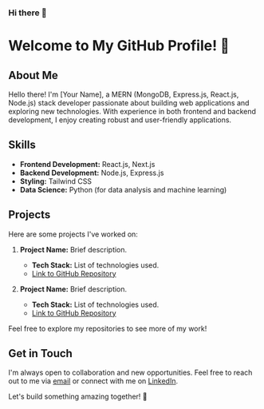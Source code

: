 ### Hi there 👋

# Welcome to My GitHub Profile! 👋

## About Me

Hello there! I'm [Your Name], a MERN (MongoDB, Express.js, React.js, Node.js) stack developer passionate about building web applications and exploring new technologies. With experience in both frontend and backend development, I enjoy creating robust and user-friendly applications.

## Skills

- **Frontend Development:** React.js, Next.js
- **Backend Development:** Node.js, Express.js
- **Styling:** Tailwind CSS
- **Data Science:** Python (for data analysis and machine learning)

## Projects

Here are some projects I've worked on:

1. **Project Name:** Brief description.
   - **Tech Stack:** List of technologies used.
   - [Link to GitHub Repository](#)

2. **Project Name:** Brief description.
   - **Tech Stack:** List of technologies used.
   - [Link to GitHub Repository](#)

Feel free to explore my repositories to see more of my work!

## Get in Touch

I'm always open to collaboration and new opportunities. Feel free to reach out to me via [email](mailto:your.email@example.com) or connect with me on [LinkedIn](https://www.linkedin.com/in/yourlinkedinprofile/).

Let's build something amazing together! 🚀

